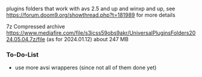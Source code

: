 plugins folders that work with avs 2.5 and up and winxp and up, see https://forum.doom9.org/showthread.php?t=181989 for more details

7z Compressed archive https://www.mediafire.com/file/s3icss59obs9akr/UniversalPluginsFolders2024.05.04.7z/file (as for 2024.01.12) about 247 MB

### To-Do-List
* use more avsi wrapperes (since not all of them done yet)
